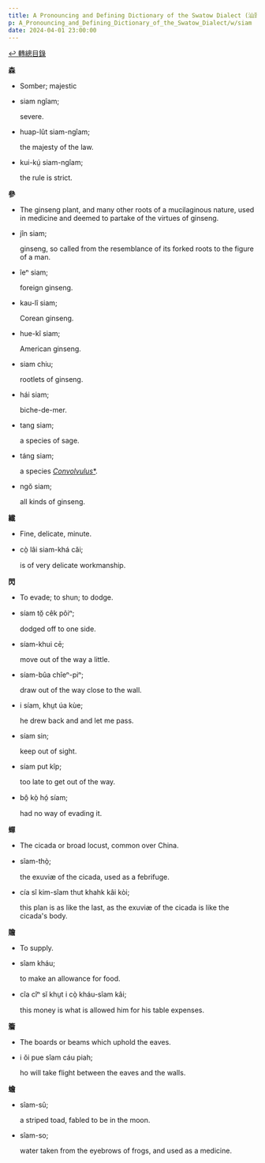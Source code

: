 ```yaml
---
title: A Pronouncing and Defining Dictionary of the Swatow Dialect (汕頭方言音義字典) / siam
p: A_Pronouncing_and_Defining_Dictionary_of_the_Swatow_Dialect/w/siam
date: 2024-04-01 23:00:00
---
```


[↩️ 轉總目錄](/A_Pronouncing_and_Defining_Dictionary_of_the_Swatow_Dialect)


**森**
- Somber; majestic

- siam ngîam;

  severe.

- huap-lût siam-ngîam;

  the majesty of the law.

- kui-kṳ́ siam-ngîam;

  the rule is strict.

**參**
- The ginseng plant, and many other roots of a  mucilaginous nature, used in medicine and deemed to partake of the  virtues of ginseng.

- jîn siam;

  ginseng, so called from the resemblance of its forked roots to the figure of a man.

- îeⁿ siam;

  foreign ginseng.

- kau-lî siam;

  Corean ginseng.

- hue-kî siam;

  American ginseng.

- siam chiu;

  rootlets of ginseng.

- hái siam;

  biche-de-mer.

- tang siam;

  a species of sage.

- táng siam;

  a species *[Convolvulus](https://en.wikipedia.org/wiki/Convolvulus)*[*](https://species.wikimedia.org/wiki/Convolvulus).

- ngŏ siam;

  all kinds of ginseng.

**纎**
- Fine, delicate, minute.

- cò̤ lâi siam-khá căi;

  is of very delicate workmanship. 

**閃**
- To evade; to shun; to dodge.

- síam tŏ̤ cêk pôiⁿ;

  dodged off to one side.

- síam-khui cē;

  move out of the way a little.

- síam-bûa chîeⁿ-piⁿ;

  draw out of the way close to the wall.

- i síam, khṳt úa kùe;

  he drew back and and let me pass.

- síam sin;

  keep out of sight.

- síam put kîp;

  too late to get out of the way.

- bô̤ kò̤ hó̤ síam;

  had no way of evading it.

**蟬**
- The cicada or broad locust, common over China.

- sîam-thò̤;

  the exuviæ of the cicada, used as a febrifuge.

- cía sî kim-sîam thut khahk kâi kòi;

  this plan is as like the last, as the exuviæ of the cicada is like the cicada's body.

**贍**
- To supply.

- sîam kháu;

  to make an allowance for food.

- cîa cîⁿ sĭ khṳt i cò̤ kháu-sîam kâi;

  this money is what is allowed him for his table expenses.

**簷**
- The boards or beams which uphold the eaves.

- i ŏi pue sîam cáu piah;

  ho will take flight between the eaves and the walls.

**蟾**

- sîam-sû;

  a striped toad, fabled to be in the moon.

- sîam-so;

  water taken from the eyebrows of frogs, and used as a medicine.
